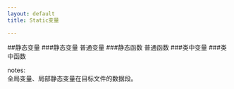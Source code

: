 ```yaml
---
layout: default
title: Static变量

---
```

##静态变量
###静态变量 普通变量
###静态函数 普通函数
###类中变量
###类中函数

notes:   
全局变量、局部静态变量在目标文件的数据段。  
